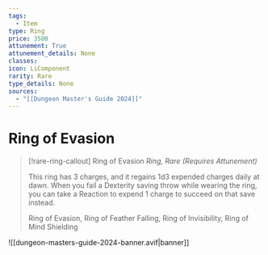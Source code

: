 ```yaml
---
tags:
  - Item
type: Ring
price: 3500
attunement: True
attunement_details: None
classes:
icon: LiComponent
rarity: Rare
type_details: None
sources: 
  - "[[Dungeon Master's Guide 2024]]"
---
```

# Ring of Evasion
>[!rare-ring-callout] Ring of Evasion
>_Ring, Rare (Requires Attunement)_
>
>This ring has 3 charges, and it regains 1d3 expended charges daily at dawn. When you fail a Dexterity saving throw while wearing the ring, you can take a Reaction to expend 1 charge to succeed on that save instead.
>
>
>Ring of Evasion, Ring of Feather Falling, Ring of Invisibility, Ring of Mind Shielding
>


![[dungeon-masters-guide-2024-banner.avif|banner]]